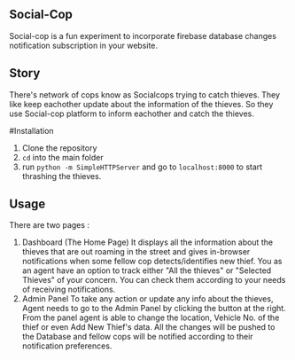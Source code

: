 ## Social-Cop

Social-cop is a fun experiment to incorporate firebase database changes notification subscription in your website.

## Story
There's network of cops know as Socialcops trying to catch thieves. They like keep eachother update about the information of the thieves. So they use Social-cop platform to inform eachother and catch the thieves.

#Installation
1. Clone the repository
2. `cd` into the main folder
3. run `python -m SimpleHTTPServer` and go to `localhost:8000` to start thrashing the thieves.

## Usage
There are two pages :
1. Dashboard (The Home Page)
It displays all the information about the thieves that are out roaming in the street and gives in-browser notifications when some fellow cop detects/identifies new thief. 
You as an agent have an option to track either "All the thieves" or "Selected Thieves" of your concern. You can check them according to your needs of receiving notifications.
2. Admin Panel 
To take any action or update any info about the thieves, Agent needs to go to the Admin Panel by clicking the button at the right. From the panel agent is able to change the location, Vehicle No. of the thief or even Add New Thief's data. All the changes will be pushed to the Database and fellow cops will be notified according to their notification preferences.
